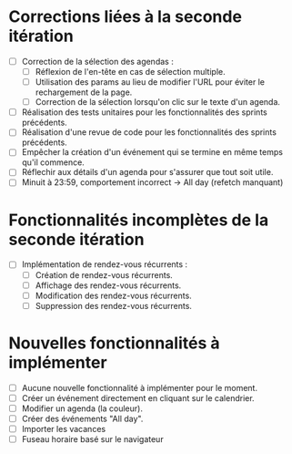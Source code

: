 # Corrections liées à la seconde itération
- [ ] Correction de la sélection des agendas :
  - [ ] Réflexion de l'en-tête en cas de sélection multiple.
  - [ ] Utilisation des params au lieu de modifier l'URL pour éviter le rechargement de la page.
  - [ ] Correction de la sélection lorsqu'on clic sur le texte d'un agenda.
- [ ] Réalisation des tests unitaires pour les fonctionnalités des sprints précédents.
- [ ] Réalisation d'une revue de code pour les fonctionnalités des sprints précédents.
- [ ] Empêcher la création d'un événement qui se termine en même temps qu'il commence.
- [ ] Réflechir aux détails d'un agenda pour s'assurer que tout soit utile.
- [ ] Minuit à 23:59, comportement incorrect -> All day (refetch manquant)

# Fonctionnalités incomplètes de la seconde itération
- [ ] Implémentation de rendez-vous récurrents :
  - [ ] Création de rendez-vous récurrents.
  - [ ] Affichage des rendez-vous récurrents.
  - [ ] Modification des rendez-vous récurrents.
  - [ ] Suppression des rendez-vous récurrents.

# Nouvelles fonctionnalités à implémenter
- [ ] Aucune nouvelle fonctionnalité à implémenter pour le moment.
- [ ] Créer un événement directement en cliquant sur le calendrier.
- [ ] Modifier un agenda (la couleur).
- [ ] Créer des événements "All day".
- [ ] Importer les vacances
- [ ] Fuseau horaire basé sur le navigateur
